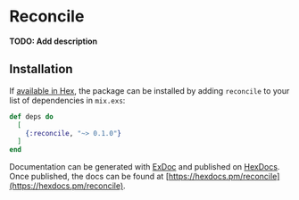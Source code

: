 # Reconcile

**TODO: Add description**

## Installation

If [available in Hex](https://hex.pm/docs/publish), the package can be installed
by adding `reconcile` to your list of dependencies in `mix.exs`:

```elixir
def deps do
  [
    {:reconcile, "~> 0.1.0"}
  ]
end
```

Documentation can be generated with [ExDoc](https://github.com/elixir-lang/ex_doc)
and published on [HexDocs](https://hexdocs.pm). Once published, the docs can
be found at [https://hexdocs.pm/reconcile](https://hexdocs.pm/reconcile).

